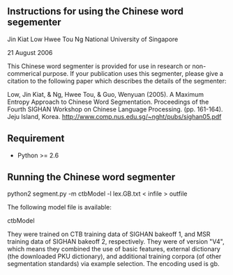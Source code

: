 Instructions for using the Chinese word segementer
--------------------------------------------------

Jin Kiat Low
Hwee Tou Ng
National University of Singapore

21 August 2006


This Chinese word segmenter is provided for use in research or
non-commerical purpose. If your publication uses this segmenter,
please give a citation to the following paper which describes the
details of the segmenter:

Low, Jin Kiat, & Ng, Hwee Tou, & Guo, Wenyuan (2005). A Maximum
Entropy Approach to Chinese Word Segmentation. Proceedings of the
Fourth SIGHAN Workshop on Chinese Language Processing.
(pp. 161-164). Jeju Island, Korea.
http://www.comp.nus.edu.sg/~nght/pubs/sighan05.pdf


Requirement
-----------

* Python >= 2.6


Running the Chinese word segmenter
----------------------------------

python2 segment.py -m ctbModel -l lex.GB.txt < infile > outfile

The following model file is available:

ctbModel 

They were trained on CTB training data of SIGHAN bakeoff 1, and MSR
training data of SIGHAN bakeoff 2, respectively.  They were of version
"V4", which means they combined the use of basic features, external
dictionary (the downloaded PKU dictionary), and additional training
corpora (of other segmentation standards) via example selection.  The
encoding used is gb.



